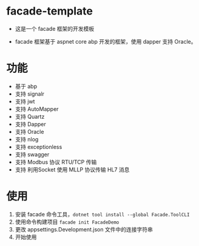 # facade-template

- 这是一个 facade 框架的开发模板

- facade 框架基于 aspnet core abp 开发的框架，使用 dapper 支持 Oracle。

# 功能

- 基于 abp
- 支持 signalr
- 支持 jwt
- 支持 AutoMapper
- 支持 Quartz
- 支持 Dapper
- 支持 Oracle
- 支持 nlog
- 支持 exceptionless
- 支持 swagger
- 支持 Modbus 协议 RTU/TCP 传输
- 支持 利用Socket 使用 MLLP 协议传输 HL7 消息

# 使用

1. 安装 facade 命令工具，`dotnet tool install --global Facade.ToolCLI`
2. 使用命令构建项目 `facade init FacadeDemo`
3. 更改 appsettings.Development.json 文件中的连接字符串
4. 开始使用
